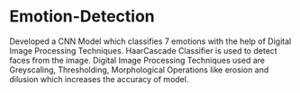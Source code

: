 # Emotion-Detection
Developed a CNN Model which classifies 7 emotions with the help of Digital Image Processing Techniques. HaarCascade Classifier is used to detect faces from the image.  Digital Image Processing Techniques used are Greyscaling, Thresholding, Morphological Operations like erosion and dilusion which increases the accuracy of model.
